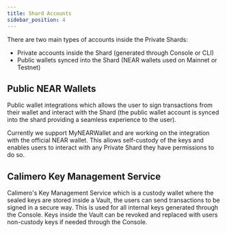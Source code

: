 ```yaml
---
title: Shard Accounts
sidebar_position: 4
---
```


There are two main types of accounts inside the Private Shards:

- Private accounts inside the Shard (generated through Console or CLI)
- Public wallets synced into the Shard (NEAR wallets used on Mainnet or Testnet)

## Public NEAR Wallets
Public wallet integrations which allows the user to sign transactions from their wallet and interact with the Shard (the public wallet account is synced into the shard providing a seamless experience to the user).

Currently we support MyNEARWallet and are working on the integration with the official NEAR wallet. This allows self-custody of the keys and enables users to interact with any Private Shard they have permissions to do so.

## Calimero Key Management Service
Calimero's Key Management Service which is a custody wallet where the sealed keys are stored inside a Vault, the users can send transactions to be signed in a secure way. This is used for all internal keys generated through the Console. Keys inside the Vault can be revoked and replaced with users non-custody keys if needed through the Console.
